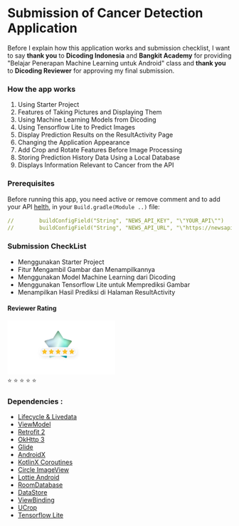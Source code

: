 # Submission of Cancer Detection Application
Before I explain how this application works and submission checklist, I want to say **thank you** to **Dicoding Indonesia** and **Bangkit Academy** for providing "Belajar Penerapan Machine Learning untuk Android" class and **thank you** to **Dicoding Reviewer** for approving my final submission.
### How the app works
1. Using Starter Project
2. Features of Taking Pictures and Displaying Them
3. Using Machine Learning Models from Dicoding
4. Using Tensorflow Lite to Predict Images
5. Display Prediction Results on the ResultActivity Page
6. Changing the Application Appearance
7. Add Crop and Rotate Features Before Image Processing
8. Storing Prediction History Data Using a Local Database
9. Displays Information Relevant to Cancer from the API
### Prerequisites

Before running this app, you need active or remove comment and to add your API [helth](https://newsapi.org/s/indonesia-health-news-api), in your `Build.gradle(Module ..)` file:

```yaml
//        buildConfigField("String", "NEWS_API_KEY", "\"YOUR_API\"")
//        buildConfigField("String", "NEWS_API_URL", "\"https://newsapi.org/v2/\"")
```

### Submission CheckList
- Menggunakan Starter Project
- Fitur Mengambil Gambar dan Menampilkannya
- Menggunakan Model Machine Learning dari Dicoding
- Menggunakan Tensorflow Lite untuk Memprediksi Gambar
- Menampilkan Hasil Prediksi di Halaman ResultActivity
  
#### Reviewer Rating 
<img src="bangkitstar.png"/><br>
:star: :star: :star: :star: :star:<br>
### Dependencies :
- [Lifecycle & Livedata](https://developer.android.com/jetpack/androidx/releases/lifecycle)
- [ViewModel](https://developer.android.com/topic/libraries/architecture/viewmodel)
- [Retrofit 2](https://square.github.io/retrofit/)    
- [OkHttp 3](https://square.github.io/okhttp/)    
- [Glide](https://github.com/bumptech/glide)    
- [AndroidX](https://mvnrepository.com/artifact/androidx)
- [KotlinX Coroutines](https://developer.android.com/kotlin/coroutines)
- [Circle ImageView](https://github.com/hdodenhof/CircleImageView)
- [Lottie Android](https://github.com/airbnb/lottie-android)
- [RoomDatabase](https://developer.android.com/reference/android/arch/persistence/room/RoomDatabase)
- [DataStore](https://developer.android.com/topic/libraries/architecture/datastore)
- [ViewBinding](https://developer.android.com/topic/libraries/view-binding)
- [UCrop](https://github.com/Yalantis/uCrop)
- [Tensorflow Lite](https://central.sonatype.com/artifact/org.tensorflow/tensorflow-lite-task-vision)
